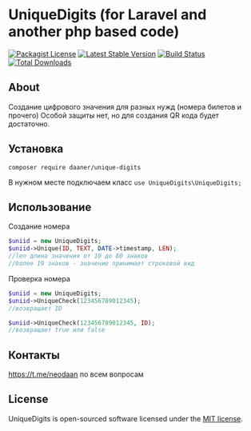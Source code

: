 # UniqueDigits (for Laravel and another php based code)
[![Packagist License](https://poser.pugx.org/daaner/unique-digits/license.png)](http://choosealicense.com/licenses/mit/)
[![Latest Stable Version](https://poser.pugx.org/daaner/unique-digits/v/stable)](https://packagist.org/packages/daaner/unique-digits)
[![Build Status](https://travis-ci.com/daaner/unique-digits.svg?branch=master)](https://travis-ci.com/daaner/unique-digits)
[![Total Downloads](https://poser.pugx.org/daaner/unique-digits/downloads)](https://packagist.org/packages/daaner/unique-digits)


## About
Создание цифрового значения для разных нужд (номера билетов и прочего)
Особой защиты нет, но для создания QR кода будет достаточно.

## Установка

`composer require daaner/unique-digits`

В нужном месте подключаем класс `use UniqueDigits\UniqueDigits;`



## Использование

Создание номера
```php
$uniid = new UniqueDigits;
$uniid->Unique(ID, TEXT, DATE->timestamp, LEN);
//len длина значения от 10 до 80 знаков
//более 19 знаков - значение принимает строковой вид
```

Проверка номера
```php
$uniid = new UniqueDigits;
$uniid->UniqueCheck(123456789012345);
//возвращает ID

$uniid->UniqueCheck(123456789012345, ID);
//возвращает true или false
```

## Контакты
https://t.me/neodaan по всем вопросам


## License
UniqueDigits is open-sourced software licensed under the [MIT license](http://opensource.org/licenses/MIT).
